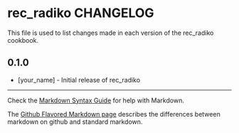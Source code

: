 rec_radiko CHANGELOG
====================

This file is used to list changes made in each version of the rec_radiko cookbook.

0.1.0
-----
- [your_name] - Initial release of rec_radiko

- - -
Check the [Markdown Syntax Guide](http://daringfireball.net/projects/markdown/syntax) for help with Markdown.

The [Github Flavored Markdown page](http://github.github.com/github-flavored-markdown/) describes the differences between markdown on github and standard markdown.
